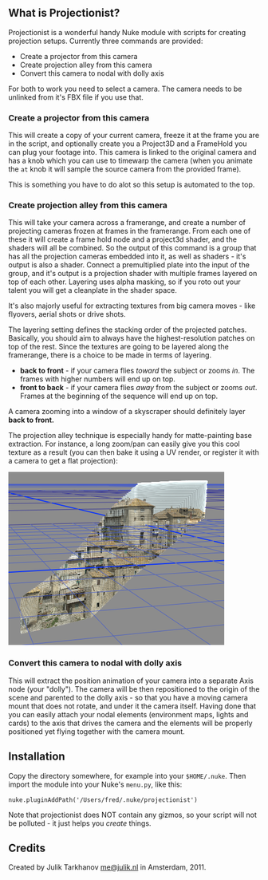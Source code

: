## What is Projectionist?

Projectionist is a wonderful handy Nuke module with scripts for creating projection setups. Currently three commands are provided:

* Create a projector from this camera
* Create projection alley from this camera
* Convert this camera to nodal with dolly axis

For both to work you need to select a camera. The camera needs to be unlinked from it's FBX file if you use that.

### Create a projector from this camera

This will create a copy of your current camera, freeze it at the frame you are in the script, 
and optionally create you a Project3D and a FrameHold you can plug your footage into. This camera is linked to the original camera
and has a knob which you can use to timewarp the camera (when you animate the `at` knob it will sample the source camera from the provided frame).

This is something you have to do alot so this setup is automated to the top.

### Create projection alley from this camera

This will take your camera across a framerange, and create a number of projecting cameras frozen at frames in the framerange. From each one of these it will
create a frame hold node and a project3d shader, and the shaders will all be combined. So the output of this command is a group that has all the projection cameras
embedded into it, as well as shaders - it's output is also a shader. Connect a premultiplied plate into the input of the group, and it's output is a projection shader
with multiple frames layered on top of each other. Layering uses alpha masking, so if you roto out your talent you will get a cleanplate in the shader space.

It's also majorly useful for extracting textures from big camera moves - like flyovers, aerial shots or drive shots.

The layering setting defines the stacking order of the projected patches. Basically, you should aim to always have the
highest-resolution patches on top of the rest. Since the textures are going to be layered along the framerange, there is
a choice to be made in terms of layering.

* **back to front** - if your camera flies _toward_ the subject or zooms _in_. The frames with higher numbers will end
up on top.
* **front to back** - if your camera flies _away_ from the subject or zooms _out_. Frames at the beginning of
the sequence will end up on top.

A camera zooming into a window of a skyscraper should definitely layer **back to front.**

The projection alley technique is especially handy for matte-painting base extraction. For instance,
a long zoom/pan can easily give you this cool texture as a result (you can then bake it using a UV render,
or register it with a camera to get a flat projection):

![Alley](https://github.com/julik/projectionist/raw/master/images/alley.png)

### Convert this camera to nodal with dolly axis

This will extract the position animation of your camera into a separate Axis node (your "dolly"). The camera will be then repositioned
to the origin of the scene and parented to the dolly axis - so that you have a moving camera mount that does not rotate, and 
under it the camera itself. Having done that you can easily attach your nodal elements (environment maps, lights and cards) to the
axis that drives the camera and the elements will be properly positioned yet flying together with the camera mount.

## Installation

Copy the directory somewhere, for example into your `$HOME/.nuke`. Then import the module into your Nuke's `menu.py`, like this:

    nuke.pluginAddPath('/Users/fred/.nuke/projectionist')

Note that projectionist does NOT contain any gizmos, so your script will not be polluted - it just helps you _create_ things.

## Credits

Created by Julik Tarkhanov <me@julik.nl> in Amsterdam, 2011.

